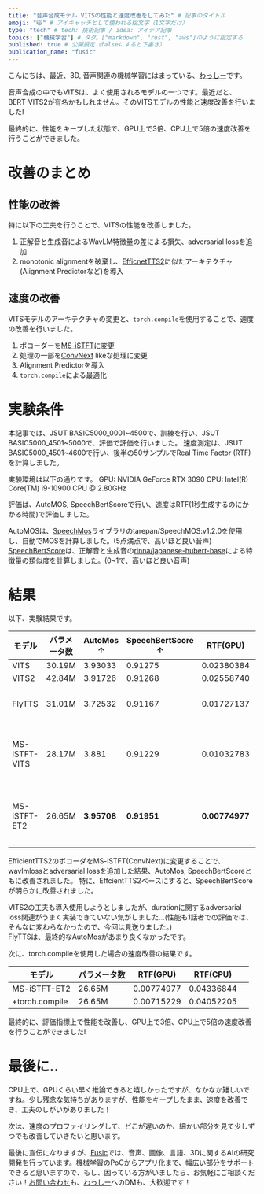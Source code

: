 ```yaml
---
title: "音声合成モデル VITSの性能と速度改善をしてみた" # 記事のタイトル
emoji: "😸" # アイキャッチとして使われる絵文字（1文字だけ）
type: "tech" # tech: 技術記事 / idea: アイデア記事
topics: ["機械学習"] # タグ。["markdown", "rust", "aws"]のように指定する
published: true # 公開設定（falseにすると下書き）
publication_name: "fusic"
---
```


こんにちは、最近、3D, 音声関連の機械学習にはまっている、[わっしー](https://twitter.com/kwashizzz)です。

音声合成の中でもVITSは、よく使用されるモデルの一つです。最近だと、BERT-VITS2が有名かもしれません。そのVITSモデルの性能と速度改善を行いました!

最終的に、性能をキープした状態で、GPU上で3倍、CPU上で5倍の速度改善を行うことができました。

# 改善のまとめ

## 性能の改善

特に以下の工夫を行うことで、VITSの性能を改善しました。

1. 正解音と生成音によるWavLM特徴量の差による損失、adversarial lossを追加
2. monotonic alignmentを破棄し、[EfficnetTTS2](https://openreview.net/forum?id=__czv_gqDQt)に似たアーキテクチャ(Alignment Predictorなど)を導入

## 速度の改善

VITSモデルのアーキテクチャの変更と、`torch.compile`を使用することで、速度の改善を行いました。

1. ボコーダーを[MS-iSTFT](https://github.com/MasayaKawamura/MB-iSTFT-VITS)に変更
2. 処理の一部を[ConvNext](https://arxiv.org/abs/2201.03545) likeな処理に変更
3. Alignment Predictorを導入
4. `torch.compile`による最適化

# 実験条件

本記事では、JSUT BASIC5000_0001~4500で、訓練を行い、JSUT BASIC5000_4501~5000で、評価で評価を行いました。
速度測定は、JSUT BASIC5000_4501~4600で行い、後半の50サンプルでReal Time Factor (RTF)を計算しました。

実験環境は以下の通りです。
GPU: NVIDIA GeForce RTX 3090
CPU: Intel(R) Core(TM) i9-10900 CPU @ 2.80GHz

評価は、AutoMOS, SpeechBertScoreで行い、速度はRTF(1秒生成するのにかかる時間)で評価しました。

AutoMOSは、[SpeechMos](https://github.com/tarepan/SpeechMOS)ライブラリのtarepan/SpeechMOS:v1.2.0を使用し、自動でMOSを計算しました。(5点満点で、高いほど良い音声)
[SpeechBertScore](https://arxiv.org/abs/2401.16812)は、正解音と生成音の[rinna/japanese-hubert-base](https://huggingface.co/rinna/japanese-hubert-base)による特徴量の類似度を計算しました。(0~1で、高いほど良い音声)

# 結果

以下、実験結果です。

| モデル | パラメータ数 | AutoMos ↑ | SpeechBertScore ↑ | RTF(GPU) | RTF(CPU) |  |
| --- | --- | --- | --- | --- | --- | --- |
| VITS | 30.19M | 3.93033 | 0.91275 | 0.02380384 | 0.20747716 |  |
| VITS2 | 42.84M | 3.91726 | 0.91268 | 0.02558740 | 0.21570882 |  |
| FlyTTS | 31.01M | 3.72532 | 0.91167 | 0.01727137 |x |  CPUで動作せず...なぜ... |
| MS-iSTFT-VITS | 28.17M | 3.881 | 0.91229 | 0.01032783 | 0.05252593 | ms-istft-vits + wavlmloss adv Loss + ConvNext like |
| MS-iSTFT-ET2 | 26.65M | **3.95708** | **0.91951** | **0.00774977** | **0.04336844** | efficenttts2 + wavlmloss adv Loss + ConvNext like |

EfficientTTS2のボコーダをMS-iSTFT(ConvNext)に変更することで、wavlmlossとadversarial lossを追加した結果、AutoMos, SpeechBertScoreともに改善されました。
特に、EffcientTTS2ベースにすると、SpeechBertScoreが明らかに改善されました。

VITS2の工夫も導入使用しようとしましたが、durationに関するadversarial loss関連がうまく実装できていない気がしました...(性能も1話者での評価では、そんなに変わらなかったので、今回は見送りました。)  
FlyTTSは、最終的なAutoMosがあまり良くなかったです。

次に、torch.compileを使用した場合の速度改善の結果です。

| モデル | パラメータ数 | RTF(GPU) | RTF(CPU) |  |
| --- | --- | --- | --- | --- |
| MS-iSTFT-ET2 | 26.65M | 0.00774977 | 0.04336844 |  |
|+torch.compile  | 26.65M | 0.00715229 | 0.04052205 |  |

最終的に、評価指標上で性能を改善し、GPU上で3倍、CPU上で5倍の速度改善を行うことができました!


# 最後に..

CPU上で、GPUくらい早く推論できると嬉しかったですが、なかなか難しいですね。少し残念な気持ちがありますが、性能をキープしたまま、速度を改善でき、工夫のしがいがありました！

次は、速度のプロファイリングして、どこが遅いのか、細かい部分を見て少しずつでも改善していきたいと思います。


最後に宣伝になりますが、[Fusic](https://fusic.co.jp/)では、音声、画像、言語、3Dに関するAIの研究開発を行っています。機械学習のPoCからアプリ化まで、幅広い部分をサポートできると思いますので、もし、困っている方がいましたら、お気軽にご相談ください！[お問い合わせ](https://fusic.co.jp/contact)も、[わっしー](https://twitter.com/kwashizzz)へのDMも、大歓迎です！
